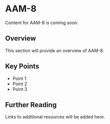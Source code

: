 # AAM-8

Content for AAM-8 is coming soon.

## Overview

This section will provide an overview of AAM-8.

## Key Points

- Point 1
- Point 2
- Point 3

## Further Reading

Links to additional resources will be added here.
